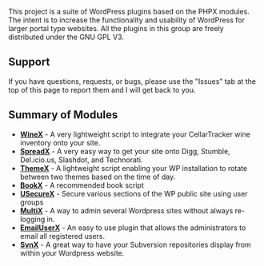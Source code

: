 This project is a suite of WordPress plugins based on the PHPX modules.  The intent is to increase the functionality and usability of WordPress for larger portal type websites.  All the plugins in this group are freely distributed under the GNU GPL V3.

## Support ##
If you have questions, requests, or bugs, please use the "Issues" tab at the top of this page to report them and I will get back to you.

## Summary of Modules ##
  * **[WineX](http://www.xmtek.net/scripts/winex)** - A very lightweight script to integrate your CellarTracker wine inventory onto your site.
  * **[SpreadX](http://www.xmtek.net/scripts/spreadx)** - A very easy way to get your site onto Digg, Stumble, Del.icio.us, Slashdot, and Technorati.
  * **[ThemeX](http://www.xmtek.net/scripts/themex)** - A lightweight script enabling your WP installation to rotate between two themes based on the time of day.
  * **[BookX](http://www.xmtek.net/scripts/bookx)** - A recommended book script
  * **[USecureX](http://www.xmtek.net/scripts/usecurex)** - Secure various sections of the WP public site using user groups
  * **[MultiX](http://www.xmtek.net/scripts/multix)** - A way to admin several Wordpress sites without always re-logging in.
  * **[EmailUserX](http://www.txmtek.net/scripts/emailuserx)** - An easy to use plugin that allows the administrators to email all registered users.
  * **[SvnX](http://www.xmtek.net/scripts/svnx)** - A great way to have your Subversion repositories display from within your Wordpress website.
